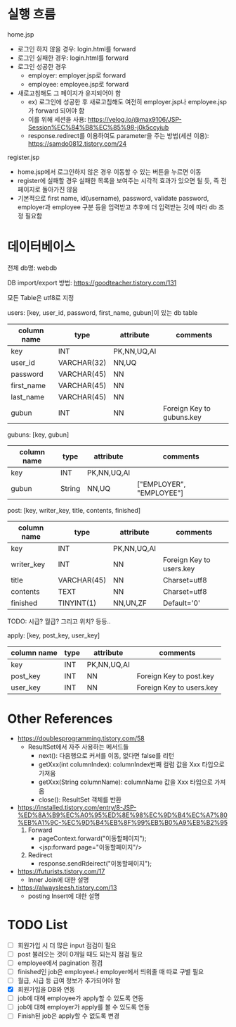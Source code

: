 # 실행 흐름
home.jsp
- 로그인 하지 않을 경우: login.html를 forward
- 로그인 실패한 경우: login.html를 forward
- 로그인 성공한 경우
    - employer: employer.jsp로 forward
    - employee: employee.jsp로 forward
- 새로고침해도 그 페이지가 유지되어야 함
    - ex) 로그인에 성공한 후 새로고침해도 여전히 employer.jsp나 employee.jsp가 forward 되어야 함
    - 이를 위해 세션을 사용: https://velog.io/@max9106/JSP-Session%EC%84%B8%EC%85%98-j0k5ccyiub
    - response.redirect를 이용하여도 parameter을 주는 방법(세션 이용): https://samdo0812.tistory.com/24

register.jsp
- home.jsp에서 로그인하지 않은 경우 이동할 수 있는 버튼을 누르면 이동
- register에 실패할 경우 실패한 목록을 보여주는 시각적 효과가 있으면 될 듯, 즉 전 페이지로 돌아가진 않음
- 기본적으로 first name, id(username), password, validate password, employer과 employee 구분 등을 입력받고 추후에 더 입력받는 것에 따라 db 조정 필요함

# 데이터베이스
전체 db명: webdb

DB import/export 방법: https://goodteacher.tistory.com/131

모든 Table은 utf8로 지정

users: [key, user_id, password, first_name, gubun]이 있는 db table

|column name|type|attribute|comments|
|---|---|---|---|
|key|INT|PK,NN,UQ,AI||
|user_id|VARCHAR(32)|NN,UQ||
|password|VARCHAR(45)|NN||
|first_name|VARCHAR(45)|NN||
|last_name|VARCHAR(45)|NN||
|gubun|INT|NN|Foreign Key to gubuns.key|

gubuns: [key, gubun]

|column name|type|attribute|comments|
|---|---|---|---|
|key|INT|PK,NN,UQ,AI||
|gubun|String|NN,UQ|["EMPLOYER", "EMPLOYEE"]|

post: [key, writer_key, title, contents, finished]

|column name|type|attribute|comments|
|---|---|---|---|
|key|INT|PK,NN,UQ,AI||
|writer_key|INT|NN|Foreign Key to users.key|
|title|VARCHAR(45)|NN|Charset=utf8|
|contents|TEXT|NN|Charset=utf8|
|finished|TINYINT(1)|NN,UN,ZF|Default='0'|

TODO: 시급? 월급? 그리고 위치? 등등..

apply: [key, post_key, user_key]

|column name|type|attribute|comments|
|---|---|---|---|
|key|INT|PK,NN,UQ,AI||
|post_key|INT|NN|Foreign Key to post.key|
|user_key|INT|NN|Foreign Key to users.key|

# Other References
- https://doublesprogramming.tistory.com/58
    - ResultSet에서 자주 사용하는 메서드들
        - next(): 다음행으로 커서를 이동, 없다면 false를 리턴
        - getXxx(int columnIndex): columnIndex번째 컬럼 값을 Xxx 타입으로 가져옴
        - getXxx(String columnName): columnName 값을 Xxx 타입으로 가져옴
        - close(): ResultSet 객체를 반환
- https://installed.tistory.com/entry/8-JSP-%ED%8A%B9%EC%A0%95%ED%8E%98%EC%9D%B4%EC%A7%80%EB%A1%9C-%EC%9D%B4%EB%8F%99%EB%B0%A9%EB%B2%95
    1. Forward
        - pageContext.forward("이동할페이지");
        - <jsp:forward page="이동할페이지"/>
    2. Redirect
        - response.sendRdeirect("이동할페이지");
- https://futurists.tistory.com/17
    - Inner Join에 대한 설명
- https://alwaysleesh.tistory.com/13
    - posting Insert에 대한 설명

# TODO List
- [ ] 회원가입 시 더 많은 input 점검이 필요
- [ ] post 불러오는 것이 0개일 때도 되는지 점검 필요
- [ ] employee에서 pagination 점검
- [ ] finished인 job은 employee나 employer에서 띄워줄 때 따로 구별 필요
- [ ] 월급, 시급 등 급여 정보가 추가되어야 함
- [x] 회원가입을 DB와 연동
- [ ] job에 대해 employee가 apply할 수 있도록 연동
- [ ] job에 대해 employer가 apply를 볼 수 있도록 연동
- [ ] Finish된 job은 apply할 수 없도록 변경